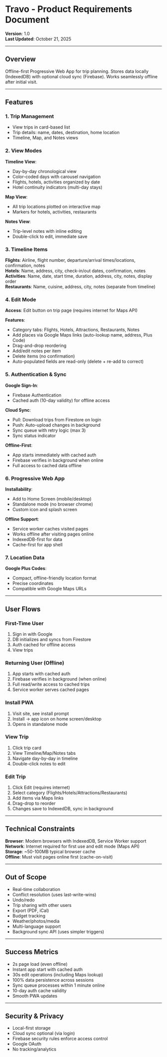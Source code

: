 # Travo - Product Requirements Document

**Version**: 1.0  
**Last Updated**: October 21, 2025

---

## Overview

Offline-first Progressive Web App for trip planning. Stores data locally (IndexedDB) with optional cloud sync (Firebase). Works seamlessly offline after initial visit.

---

## Features

### 1. Trip Management
- View trips in card-based list
- Trip details: name, dates, destination, home location
- Timeline, Map, and Notes views

### 2. View Modes

**Timeline View**:
- Day-by-day chronological view
- Color-coded days with carousel navigation
- Flights, hotels, activities organized by date
- Hotel continuity indicators (multi-day stays)

**Map View**:
- All trip locations plotted on interactive map
- Markers for hotels, activities, restaurants

**Notes View**:
- Trip-level notes with inline editing
- Double-click to edit, immediate save

### 3. Timeline Items

**Flights**: Airline, flight number, departure/arrival times/locations, confirmation, notes  
**Hotels**: Name, address, city, check-in/out dates, confirmation, notes  
**Activities**: Name, date, start time, duration, address, city, notes, display order  
**Restaurants**: Name, cuisine, address, city, notes (separate from timeline)

### 4. Edit Mode

**Access**: Edit button on trip page (requires internet for Maps API)

**Features**:
- Category tabs: Flights, Hotels, Attractions, Restaurants, Notes
- Add places via Google Maps links (auto-lookup name, address, Plus Code)
- Drag-and-drop reordering
- Add/edit notes per item
- Delete items (no confirmation)
- Auto-populated fields are read-only (delete + re-add to correct)

### 5. Authentication & Sync

**Google Sign-In**:
- Firebase Authentication
- Cached auth (10-day validity) for offline access

**Cloud Sync**:
- Pull: Download trips from Firestore on login
- Push: Auto-upload changes in background
- Sync queue with retry logic (max 3)
- Sync status indicator

**Offline-First**:
- App starts immediately with cached auth
- Firebase verifies in background when online
- Full access to cached data offline

### 6. Progressive Web App

**Installability**:
- Add to Home Screen (mobile/desktop)
- Standalone mode (no browser chrome)
- Custom icon and splash screen

**Offline Support**:
- Service worker caches visited pages
- Works offline after visiting pages online
- IndexedDB-first for data
- Cache-first for app shell

### 7. Location Data

**Google Plus Codes**:
- Compact, offline-friendly location format
- Precise coordinates
- Compatible with Google Maps URLs

---

## User Flows

### First-Time User
1. Sign in with Google
2. DB initializes and syncs from Firestore
3. Auth cached for offline access
4. View trips

### Returning User (Offline)
1. App starts with cached auth
2. Firebase verifies in background (when online)
3. Full read/write access to cached trips
4. Service worker serves cached pages

### Install PWA
1. Visit site, see install prompt
2. Install → app icon on home screen/desktop
3. Opens in standalone mode

### View Trip
1. Click trip card
2. View Timeline/Map/Notes tabs
3. Navigate day-by-day in timeline
4. Double-click notes to edit

### Edit Trip
1. Click Edit (requires internet)
2. Select category (Flights/Hotels/Attractions/Restaurants)
3. Add items via Maps links
4. Drag-drop to reorder
5. Changes save to IndexedDB, sync in background

---

## Technical Constraints

**Browser**: Modern browsers with IndexedDB, Service Worker support  
**Network**: Internet required for first use and edit mode (Maps API)  
**Storage**: ~50-100MB typical browser cache  
**Offline**: Must visit pages online first (cache-on-visit)

---

## Out of Scope

- Real-time collaboration
- Conflict resolution (uses last-write-wins)
- Undo/redo
- Trip sharing with other users
- Export (PDF, iCal)
- Budget tracking
- Weather/photos/media
- Multi-language support
- Background sync API (uses simpler triggers)

---

## Success Metrics

- 2s page load (even offline)
- Instant app start with cached auth
- 30s edit operations (including Maps lookup)
- 100% data persistence across sessions
- Sync queue processes within 1 minute online
- 10-day auth cache validity
- Smooth PWA updates

---

## Security & Privacy

- Local-first storage
- Cloud sync optional (via login)
- Firebase security rules enforce access control
- Google OAuth
- No tracking/analytics

